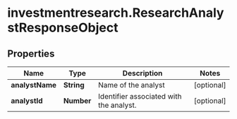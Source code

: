 # investmentresearch.ResearchAnalystResponseObject

## Properties

Name | Type | Description | Notes
------------ | ------------- | ------------- | -------------
**analystName** | **String** | Name of the analyst | [optional] 
**analystId** | **Number** | Identifier associated with the analyst. | [optional] 


